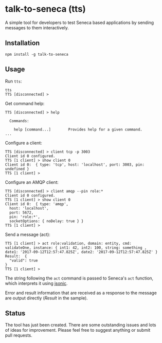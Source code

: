 # talk-to-seneca (tts)

A simple tool for developers to test Seneca based applications by sending messages to them interactively.

## Installation

```shell
npm install -g talk-to-seneca
```

## Usage

Run `tts`:

```shell
tts
TTS [disconnected] >
```

Get command help:

```shell
TTS [disconnected] > help

  Commands:

    help [command...]        Provides help for a given command.
...
```

Configure a client:

```shell
TTS [disconnected] > client tcp -p 3003
Client id 0 configured.
TTS [1 client] > show client 0
Client id 0:  { type: 'tcp', host: 'localhost', port: 3003, pin: undefined }
TTS [1 client] >
```

Configure an AMQP client:

```shell
TTS [disconnected] > client amqp --pin role:*
Client id 0 configured.
TTS [1 client] > show client 0
Client id 0:  { type: 'amqp',
  host: 'localhost',
  port: 5672,
  pin: 'role:*',
  socketOptions: { noDelay: true } }
TTS [1 client] > 
```

Send a message (act):

```shell
TTS [1 client] > act role:validation, domain: entity, cmd: validateOne, instance: { int1: 42, int2: 100, string: something , date1: '2017-09-12T12:57:47.825Z', date2: '2017-09-12T12:57:47.825Z' }
Result:  {
  "valid": true
}
TTS [1 client] > 
```

The string following the `act` command is passed to Seneca's `act` function, which interprets it using [jsonic](https://github.com/rjrodger/jsonic).

Error and result information that are received as a response to the message are output directly (*Result* in the sample).

## Status

The tool has just been created. There are some outstanding issues and lots of ideas for improvement. Please feel free to suggest anything or submit pull requests.

